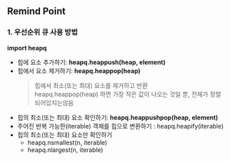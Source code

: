 ## Remind Point 
### 1. 우선순위 큐 사용 방법 
**import heapq**
+ 힙에 요소 추가하기: **heapq.heappush(heap, element)**
+ 힙에서 요소 제거하기: **heapq.heappop(heap)**
  > 힙에서 최소(또는 최대) 요소를 제거하고 반환 <br>
  > heapq.heappop(heap) 하면 가장 작은 값이 나오는 것일 뿐, 전체가 정렬되어있지는않음
+ 힙의 최소(또는 최대) 요소 확인하기: **heapq.heappushpop(heap, element)**
+ 주어진 반복 가능한(iterable) 객체를 힙으로 변환하기 : heapq.heapify(iterable)
+ 힙의 최소(또는 최대) 요소만 확인하기
  + heapq.nsmallest(n, iterable)
  + heapq.nlargest(n, iterable)

